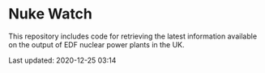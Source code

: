 # Nuke Watch

This repository includes code for retrieving the latest information available on the output of EDF nuclear power plants in the UK.

Last updated: 2020-12-25 03:14